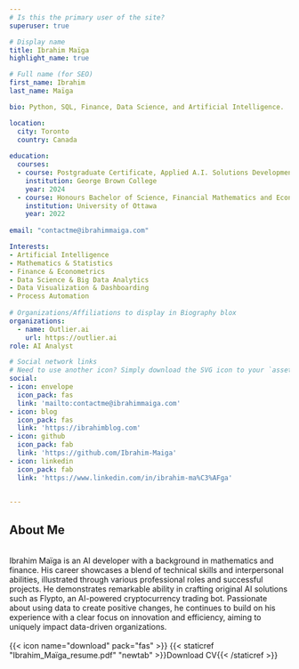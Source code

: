 ```yaml
---
# Is this the primary user of the site?
superuser: true

# Display name
title: Ibrahim Maïga
highlight_name: true

# Full name (for SEO)
first_name: Ibrahim
last_name: Maïga

bio: Python, SQL, Finance, Data Science, and Artificial Intelligence.

location:
  city: Toronto
  country: Canada
  
education:
  courses:
  - course: Postgraduate Certificate, Applied A.I. Solutions Development
    institution: George Brown College
    year: 2024
  - course: Honours Bachelor of Science, Financial Mathematics and Economics
    institution: University of Ottawa
    year: 2022
    
email: "contactme@ibrahimmaiga.com"

Interests:
- Artificial Intelligence
- Mathematics & Statistics
- Finance & Econometrics
- Data Science & Big Data Analytics
- Data Visualization & Dashboarding
- Process Automation
  
# Organizations/Affiliations to display in Biography blox
organizations:
  - name: Outlier.ai
    url: https://outlier.ai
role: AI Analyst

# Social network links
# Need to use another icon? Simply download the SVG icon to your `assets/media/icons/` folder.
social:
- icon: envelope
  icon_pack: fas
  link: 'mailto:contactme@ibrahimmaiga.com'
- icon: blog
  icon_pack: fas
  link: 'https://ibrahimblog.com'
- icon: github
  icon_pack: fab
  link: 'https://github.com/Ibrahim-Maiga'
- icon: linkedin
  icon_pack: fab
  link: 'https://www.linkedin.com/in/ibrahim-ma%C3%AFga'
  

---
```

## **About Me**
<br>
Ibrahim Maïga is an AI developer with a background in mathematics and finance. His career showcases a blend of technical skills and interpersonal abilities, illustrated through various professional roles and successful projects. He demonstrates remarkable ability in crafting original AI solutions such as Flypto, an AI-powered cryptocurrency trading bot. Passionate about using data to create positive changes, he continues to build on his experience with a clear focus on innovation and efficiency, aiming to uniquely impact data-driven organizations.
<br><br>
<span class="btn btn-outline-primary btn-page-header btn-download">
 {{< icon name="download" pack="fas" >}} {{< staticref "Ibrahim_Maïga_resume.pdf" "newtab" >}}Download CV{{< /staticref >}}
</span>


